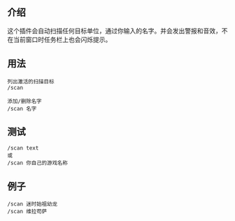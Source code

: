 ## 介绍

这个插件会自动扫描任何目标单位，通过你输入的名字。并会发出警报和音效，不在当前窗口时任务栏上也会闪烁提示。

## 用法

```
列出激活的扫描目标 
/scan 

添加/删除名字
/scan 名字 
```
## 测试

```
/scan text
或
/scan 你自己的游戏名称
```

## 例子

```
/scan 迷时始祖幼龙
/scan 维拉苟萨
```
